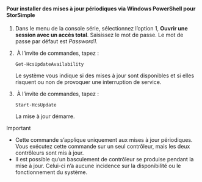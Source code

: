 <!--author=SharS last changed: 9/17/15-->

#### <a name="to-install-regular-updates-via-windows-powershell-for-storsimple"></a>Pour installer des mises à jour périodiques via Windows PowerShell pour StorSimple
1. Dans le menu de la console série, sélectionnez l’option 1, **Ouvrir une session avec un accès total**. Saisissez le mot de passe. Le mot de passe par défaut est *Password1*. 
2.  À l’invite de commandes, tapez :
   
     `Get-HcsUpdateAvailability`
   
    Le système vous indique si des mises à jour sont disponibles et si elles risquent ou non de provoquer une interruption de service.
3.  À l’invite de commandes, tapez :
   
     `Start-HcsUpdate`
   
    La mise à jour démarre.

> [!IMPORTANT]
> * Cette commande s’applique uniquement aux mises à jour périodiques. Vous exécutez cette commande sur un seul contrôleur, mais les deux contrôleurs sont mis à jour. 
> * Il est possible qu’un basculement de contrôleur se produise pendant la mise à jour. Celui-ci n’a aucune incidence sur la disponibilité ou le fonctionnement du système.
> 
> 



<!--HONumber=Nov16_HO3-->


